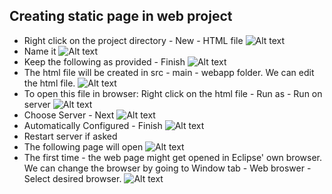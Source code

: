 ## Creating static page in web project
- Right click on the project directory - New - HTML file
![Alt text](image-15.png)
- Name it
![Alt text](image-16.png)
- Keep the following as provided - Finish
![Alt text](image-17.png)
- The html file will be created in src - main - webapp folder. We can edit the html file.
![Alt text](image-18.png)
- To open this file in browser: Right click on the html file - Run as - Run on server
![Alt text](image-19.png)
- Choose Server - Next
![Alt text](image-20.png)
- Automatically Configured - Finish
![Alt text](image-21.png)
- Restart server if asked
- The following page will open
![Alt text](image-22.png)
- The first time - the web page might get opened in Eclipse' own browser. We can change the browser by going to Window tab - Web broswer - Select desired browser.
![Alt text](image-23.png)